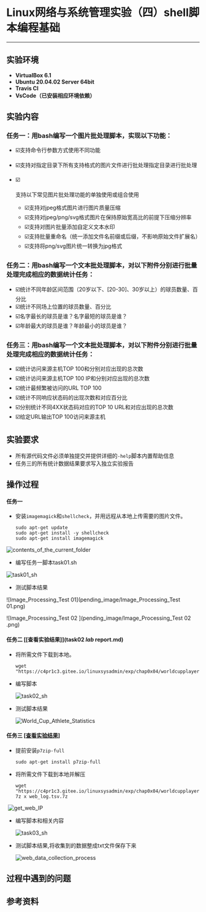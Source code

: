 # Linux网络与系统管理实验（四）shell脚本编程基础

------

## 实验环境

- **VirtualBox 6.1**
- **Ubuntu 20.04.02 Server 64bit**
- **Travis CI**
- **VsCode（已安装相应环境依赖）**

## 实验内容

### 任务一：用bash编写一个图片批处理脚本，实现以下功能：

- ☑️支持命令行参数方式使用不同功能

- ☑️支持对指定目录下所有支持格式的图片文件进行批处理指定目录进行批处理

- ☑️

  支持以下常见图片批处理功能的单独使用或组合使用

  - ☑️支持对jpeg格式图片进行图片质量压缩
  - ☑️支持对jpeg/png/svg格式图片在保持原始宽高比的前提下压缩分辨率
  - ☑️支持对图片批量添加自定义文本水印
  - ☑️支持批量重命名（统一添加文件名前缀或后缀，不影响原始文件扩展名）
  - ☑️支持将png/svg图片统一转换为jpg格式

### 任务二：用bash编写一个文本批处理脚本，对以下附件分别进行批量处理完成相应的数据统计任务：

- ☑️统计不同年龄区间范围（20岁以下、[20-30]、30岁以上）的球员数量、百分比
- ☑️统计不同场上位置的球员数量、百分比
- ☑️名字最长的球员是谁？名字最短的球员是谁？
- ☑️年龄最大的球员是谁？年龄最小的球员是谁？

### 任务三：用bash编写一个文本批处理脚本，对以下附件分别进行批量处理完成相应的数据统计任务：

- ☑️统计访问来源主机TOP 100和分别对应出现的总次数
- ☑️统计访问来源主机TOP 100 IP和分别对应出现的总次数
- ☑️统计最频繁被访问的URL TOP 100
- ☑️统计不同响应状态码的出现次数和对应百分比
- ☑️分别统计不同4XX状态码对应的TOP 10 URL和对应出现的总次数
- ☑️给定URL输出TOP 100访问来源主机

## 实验要求

- 所有源代码文件必须单独提交并提供详细的`-help`脚本内置帮助信息
- 任务三的所有统计数据结果要求写入独立实验报告

## 操作过程

#### **任务一**

- 安装`imagemagick`和`shellcheck`，并用远程从本地上传需要的图片文件。

  ```shell
  sudo apt-get update
  sudo apt-get install -y shellcheck
  sudo apt-get install imagemagick
  ```

![contents_of_the_current_folder](pending_image/contents_of_the_current_folder.png)

- 编写任务一脚本task01.sh

![task01_sh](pending_image/task01_sh.png)

- 测试脚本结果

![Image_Processing_Test 01](pending_image/Image_Processing_Test 01.png)

![Image_Processing_Test 02 ](pending_image/Image_Processing_Test 02 .png)

#### **任务二**   [[查看实验结果]](task02 _lab_ report.md)

- 将所需文件下载到本地。

  ```shell
  wget "https://c4pr1c3.gitee.io/linuxsysadmin/exp/chap0x04/worldcupplayerinfo.tsv"
  ```

- 编写脚本

  ![task02_sh](pending_image/task02_sh.png)

- 测试脚本结果

  ![World_Cup_Athlete_Statistics](pending_image/World_Cup_Athlete_Statistics.png)

#### **任务三** [[查看实验结果]](task03_lab_report.md)

- 提前安装`p7zip-full`

  ```shell
  sudo apt-get install p7zip-full
  ```

- 将所需文件下载到本地并解压

  ```shell
  wget "https://c4pr1c3.gitee.io/linuxsysadmin/exp/chap0x04/worldcupplayerinfo.tsv"
  7z x web_log.tsv.7z
  ```

​		![get_web_IP](pending_image/get_web_IP.png)

- 编写脚本和相关内容

  ![task03_sh](pending_image/task03_sh.png)

- 测试脚本结果,将收集到的数据整成txt文件保存下来

  ![web_data_collection_process](pending_image/web_data_collection_process.png)

  

## 过程中遇到的问题







## 参考资料









